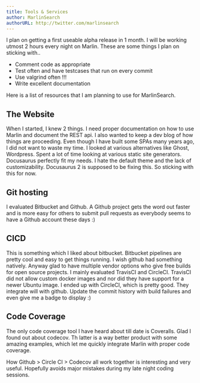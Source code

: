 ```yaml
---
title: Tools & Services
author: MarlinSearch
authorURL: http://twitter.com/marlinsearch
---
```


I plan on getting a first useable alpha release in 1 month.  I will be working utmost 2 hours every night on Marlin.   These are some things I plan on sticking with..

* Comment code as appropriate 
* Test often and have testcases that run on every commit
* Use valgrind often !!!
* Write excellent documentation


Here is a list of resources that I am planning to use for MarlinSearch.

## The Website
When I started, I knew 2 things.  I need proper documentation on how to use Marlin and document the REST api.  I also wanted to keep a dev blog of how things are proceeding.  Even though I have built some SPAs many years ago, I did not want to waste my time.  I looked at various alternatives like Ghost, Wordpress.  Spent a lot of time looking at various static site generators.  Docusaurus perfectly fit my needs.  I hate the default theme and the lack of customizability.  Docusaurus 2 is supposed to be fixing this.  So sticking with this for now.

## Git hosting
I evaluated Bitbucket and Github.  A Github project gets the word out faster and is more easy for others to submit pull requests as everybody seems to have a Github account these days :)

## CICD
This is something which I liked about bitbucket.  Bitbucket pipelines are pretty cool and easy to get things running.  I wish github had something natively.  Anyway glad to have multiple vendor options who give free builds for open source projects.  I mainly evaluated TravisCI and CircleCI.  TravisCI did not allow custom docker images and nor did they have support for a newer Ubuntu image.  I ended up with CircleCI, which is pretty good.  They integrate will with github.  Update the commit history with build failures and even give me a badge to display :)

## Code Coverage
The only code coverage tool I have heard about till date is Coveralls.  Glad I found out about codecov.  Th latter is a way better product with some amazing examples, which let me quickly integrate Marlin with proper code coverage.  

How Github > Circle CI > Codecov all work together is interesting and very useful.  Hopefully avoids major mistakes during my late night coding sessions.

